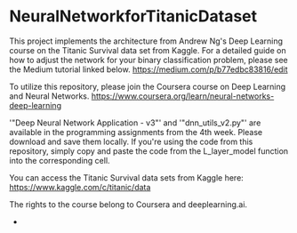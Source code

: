 # NeuralNetworkforTitanicDataset
This project implements the architecture from Andrew Ng's Deep Learning course on the Titanic Survival data set from Kaggle. For a detailed guide on how to adjust the network for your binary classification problem, please see the Medium tutorial linked below.
https://medium.com/p/b77edbc83816/edit

To utilize this repository, please join the Coursera course on Deep Learning and Neural Networks.
https://www.coursera.org/learn/neural-networks-deep-learning

'"Deep Neural Network Application - v3"' and '"dnn_utils_v2.py"' are available in the programming assignments from the 4th week. Please download and save them locally. If you're using the code from this repository, simply copy and paste the code from the L_layer_model function into the corresponding cell.

You can access the Titanic Survival data sets from Kaggle here:
https://www.kaggle.com/c/titanic/data

The rights to the course belong to Coursera and deeplearning.ai.

*